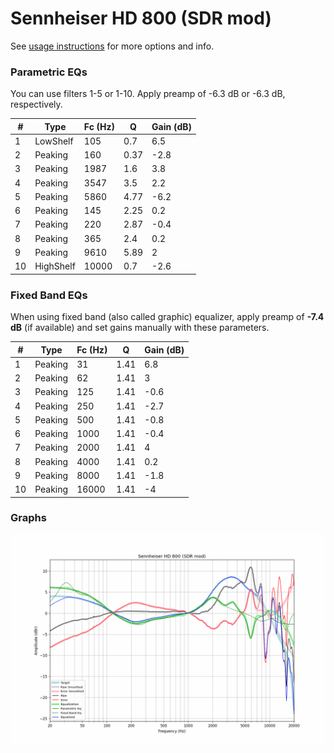 # Sennheiser HD 800 (SDR mod)
See [usage instructions](https://github.com/jaakkopasanen/AutoEq#usage) for more options and info.

### Parametric EQs
You can use filters 1-5 or 1-10. Apply preamp of -6.3 dB or -6.3 dB, respectively.

|   # | Type      |   Fc (Hz) |    Q |   Gain (dB) |
|-----|-----------|-----------|------|-------------|
|   1 | LowShelf  |       105 | 0.7  |         6.5 |
|   2 | Peaking   |       160 | 0.37 |        -2.8 |
|   3 | Peaking   |      1987 | 1.6  |         3.8 |
|   4 | Peaking   |      3547 | 3.5  |         2.2 |
|   5 | Peaking   |      5860 | 4.77 |        -6.2 |
|   6 | Peaking   |       145 | 2.25 |         0.2 |
|   7 | Peaking   |       220 | 2.87 |        -0.4 |
|   8 | Peaking   |       365 | 2.4  |         0.2 |
|   9 | Peaking   |      9610 | 5.89 |         2   |
|  10 | HighShelf |     10000 | 0.7  |        -2.6 |

### Fixed Band EQs
When using fixed band (also called graphic) equalizer, apply preamp of **-7.4 dB** (if available) and set gains manually with these parameters.

|   # | Type    |   Fc (Hz) |    Q |   Gain (dB) |
|-----|---------|-----------|------|-------------|
|   1 | Peaking |        31 | 1.41 |         6.8 |
|   2 | Peaking |        62 | 1.41 |         3   |
|   3 | Peaking |       125 | 1.41 |        -0.6 |
|   4 | Peaking |       250 | 1.41 |        -2.7 |
|   5 | Peaking |       500 | 1.41 |        -0.8 |
|   6 | Peaking |      1000 | 1.41 |        -0.4 |
|   7 | Peaking |      2000 | 1.41 |         4   |
|   8 | Peaking |      4000 | 1.41 |         0.2 |
|   9 | Peaking |      8000 | 1.41 |        -1.8 |
|  10 | Peaking |     16000 | 1.41 |        -4   |

### Graphs
![](./Sennheiser%20HD%20800%20(SDR%20mod).png)
